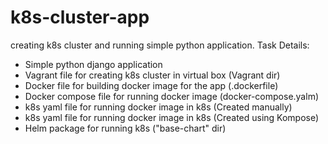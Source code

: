 # k8s-cluster-app
creating k8s cluster and running simple python application.
Task Details:
 - Simple python django application
 - Vagrant file for creating k8s cluster in virtual box (Vagrant dir)
 - Docker file for building docker image for the app (.dockerfile)
 - Docker compose file for running docker image (docker-compose.yalm)
 - k8s yaml file for running docker image in k8s (Created manually)
 - k8s yaml file for running docker image in k8s (Created using Kompose)
 - Helm package for running k8s ("base-chart" dir)
